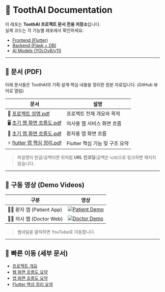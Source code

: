 # 🦷 ToothAI Documentation

이 레포는 **ToothAI 프로젝트 문서 전용 저장소**입니다.  
실제 코드는 각 기능별 레포에서 확인하세요:

- [Frontend (Flutter)](https://github.com/HoJun-7/toothai-frontend)
- [Backend (Flask + DB)](https://github.com/HoJun-7/toothai-backend)
- [AI Models (YOLOv8/v11)](https://github.com/HoJun-7/toothai-ai)

<hr/>

## 📑 문서 (PDF)

아래 문서들은 ToothAI의 기획·설계·핵심 내용을 정리한 원본 자료입니다. (GitHub 뷰어로 열림)

| 문서 | 설명 |
|---|---|
| 📄 [프로젝트 설명.pdf](./docs/pdf/%ED%94%84%EB%A1%9C%EC%A0%9D%ED%8A%B8%20%EC%84%A4%EB%AA%85.pdf) | 프로젝트 전체 개요와 목적 |
| 🖥️ [초기 웹 화면 흐름도.pdf](./docs/pdf/%EC%B4%88%EA%B8%B0%20%EC%9B%B9%20%ED%99%94%EB%A9%B4%20%ED%9D%90%EB%A6%84%EB%8F%84.pdf) | 의사용 웹 서비스 화면 흐름 |
| 📱 [초기 앱 화면 흐름도.pdf](./docs/pdf/%EC%B4%88%EA%B8%B0%20%EC%95%B1%20%ED%99%94%EB%A9%B4%20%ED%9D%90%EB%A6%84%EB%8F%84.pdf) | 환자용 앱 화면 흐름 |
| ⚡ [flutter 앱 핵심 정리.pdf](./docs/pdf/flutter%20%EC%95%B1%20%ED%95%B5%EC%8B%AC%20%EC%A0%95%EB%A6%AC.pdf) | Flutter 핵심 기능 및 구조 요약 |

> 파일명이 한글/공백이면 위처럼 **URL 인코딩**(공백은 `%20`)으로 링크하면 깨지지 않습니다.

<hr/>

## 🎥 구동 영상 (Demo Videos)

| 구분 | 영상 |
|---|---|
| 🧑‍🦷 환자 앱 (Patient App) | [![Patient Demo](https://img.youtube.com/vi/iyhG9KH39nU/0.jpg)](https://youtu.be/iyhG9KH39nU) |
| 👨‍⚕️ 의사 웹 (Doctor Web) | [![Doctor Demo](https://img.youtube.com/vi/Mhwuo9oW2wA/0.jpg)](https://youtu.be/Mhwuo9oW2wA) |

> 썸네일을 클릭하면 YouTube로 이동합니다.

<hr/>

## 🔗 빠른 이동 (세부 문서)
- [프로젝트 개요](./docs/overview.md)
- [웹 화면 흐름도 요약](./docs/web_flow.md)
- [앱 화면 흐름도 요약](./docs/app_flow.md)
- [Flutter 핵심 정리 요약](./docs/flutter_core.md)
